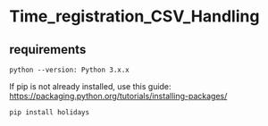 # Time_registration_CSV_Handling

## requirements

```python --version: Python 3.x.x```

If pip is not already installed, use this guide: https://packaging.python.org/tutorials/installing-packages/

```pip install holidays```
